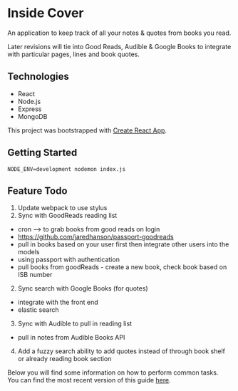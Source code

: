 # Inside Cover
An application to keep track of all your notes & quotes from books you read.

Later revisions will tie into Good Reads, Audible & Google Books to integrate with particular pages, lines and book quotes.

## Technologies
- React
- Node.js
- Express
- MongoDB

This project was bootstrapped with [Create React App](https://github.com/facebookincubator/create-react-app).

## Getting Started
`NODE_ENV=development nodemon index.js`


## Feature Todo
1. Update webpack to use stylus
1. Sync with GoodReads reading list
  - cron --> to grab books from good reads on login
  - https://github.com/jaredhanson/passport-goodreads
  - pull in books based on your user first then integrate other users into the models
  - using passport with authentication
  - pull books from goodReads - create a new book, check book based on ISB number
2. Sync search with Google Books (for quotes)
  - integrate with the front end
  - elastic search
3. Sync with Audible to pull in reading list
  - pull in notes from Audible Books API
4. Add a fuzzy search ability to add quotes instead of through book shelf or already reading book section

Below you will find some information on how to perform common tasks.<br>
You can find the most recent version of this guide [here](https://github.com/facebookincubator/create-react-app/blob/master/packages/react-scripts/template/README.md).